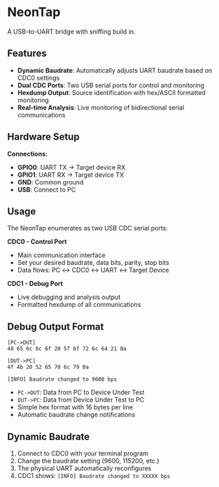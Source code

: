 # NeonTap

A USB-to-UART bridge with sniffing build in.

## Features

- **Dynamic Baudrate**: Automatically adjusts UART baudrate based on CDC0 settings
- **Dual CDC Ports**: Two USB serial ports for control and monitoring
- **Hexdump Output**: Source identification with hex/ASCII formatted monitoring
- **Real-time Analysis**: Live monitoring of bidirectional serial communications

## Hardware Setup

**Connections:**

- **GPIO0**: UART TX → Target device RX
- **GPIO1**: UART RX → Target device TX
- **GND**: Common ground
- **USB**: Connect to PC

## Usage

The NeonTap enumerates as two USB CDC serial ports:

**CDC0 - Control Port**

- Main communication interface
- Set your desired baudrate, data bits, parity, stop bits
- Data flows: PC ↔ CDC0 ↔ UART ↔ Target Device

**CDC1 - Debug Port**

- Live debugging and analysis output
- Formatted hexdump of all communications

## Debug Output Format

```
[PC->DUT]
48 65 6c 6c 6f 20 57 6f 72 6c 64 21 0a

[DUT->PC]
4f 4b 20 52 65 70 6c 79 0a

[INFO] Baudrate changed to 9600 bps
```

- `PC->DUT`: Data from PC to Device Under Test
- `DUT->PC`: Data from Device Under Test to PC
- Simple hex format with 16 bytes per line
- Automatic baudrate change notifications

## Dynamic Baudrate

1. Connect to CDC0 with your terminal program
2. Change the baudrate setting (9600, 115200, etc.)
3. The physical UART automatically reconfigures
4. CDC1 shows: `[INFO] Baudrate changed to XXXXX bps`
